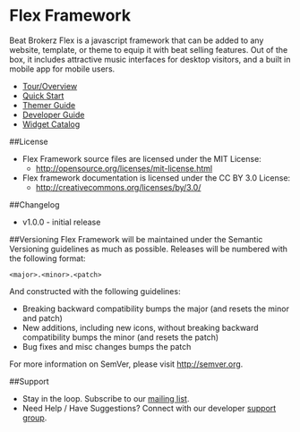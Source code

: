 Flex Framework
====

Beat Brokerz Flex is a javascript framework that can be added to any website, template, or theme to equip it with beat selling features. Out of the box, it includes attractive music interfaces for desktop visitors, and a built in mobile app for mobile users.

* [Tour/Overview](http://www.beatbrokerz.com/flex)
* [Quick Start](http://www.beatbrokerz.com/flex/start)
* [Themer Guide](http://www.beatbrokerz.com/flex/theme)
* [Developer Guide](http://www.beatbrokerz.com/flex/dev)
* [Widget Catalog](http://www.beatbrokerz.com/flex/widgets/catalog)


##License
- Flex Framework source files are licensed under the MIT License:
  - http://opensource.org/licenses/mit-license.html
- Flex framework documentation is licensed under the CC BY 3.0 License:
  - http://creativecommons.org/licenses/by/3.0/

##Changelog
- v1.0.0 - initial release

##Versioning
Flex Framework will be maintained under the Semantic Versioning guidelines as much as possible. Releases will be numbered with the following format:

`<major>.<minor>.<patch>`

And constructed with the following guidelines:

* Breaking backward compatibility bumps the major (and resets the minor and patch)
* New additions, including new icons, without breaking backward compatibility bumps the minor (and resets the patch)
* Bug fixes and misc changes bumps the patch

For more information on SemVer, please visit http://semver.org.

##Support
* Stay in the loop. Subscribe to our [mailing list](http://eepurl.com/tbSqD).
* Need Help / Have Suggestions? Connect with our developer [support group](http://www.beatbrokerz.com/flex/dev/group).
